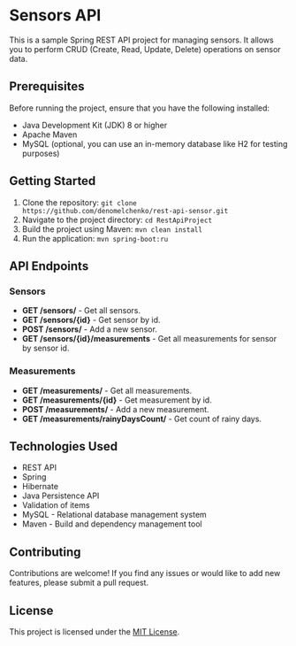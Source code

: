 # Sensors API

This is a sample Spring REST API project for managing sensors. It allows you to perform CRUD (Create, Read, Update, Delete) operations on sensor data.

## Prerequisites

Before running the project, ensure that you have the following installed:

- Java Development Kit (JDK) 8 or higher
- Apache Maven
- MySQL (optional, you can use an in-memory database like H2 for testing purposes)

## Getting Started

1. Clone the repository:
`git clone https://github.com/denomelchenko/rest-api-sensor.git`
2. Navigate to the project directory: `cd RestApiProject`
3. Build the project using Maven: `mvn clean install`
4. Run the application: `mvn spring-boot:ru`

## API Endpoints
### Sensors
- **GET /sensors/** - Get all sensors.
- **GET /sensors/{id}** - Get sensor by id.
- **POST /sensors/** - Add a new sensor.
- **GET /sensors/{id}/measurements** - Get all measurements for sensor by sensor id.

### Measurements
- **GET /measurements/** - Get all measurements.
- **GET /measurements/{id}** - Get measurement by id.
- **POST /measurements/** - Add a new measurement.
- **GET /measurements/rainyDaysCount/** - Get count of rainy days.


## Technologies Used
* REST API
* Spring
* Hibernate
* Java Persistence API
* Validation of items
* MySQL - Relational database management system
* Maven - Build and dependency management tool

## Contributing
Contributions are welcome! If you find any issues or would like to add new features, please submit a pull request.

## License
This project is licensed under the [MIT License](LICENSE).